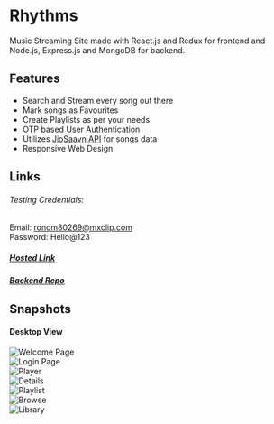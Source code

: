 # Rhythms
Music Streaming Site made with React.js and Redux for frontend and Node.js, Express.js and MongoDB for backend.

## Features
* Search and Stream every song out there
* Mark songs as Favourites
* Create Playlists as per your needs
* OTP based User Authentication
* Utilizes [JioSaavn API](https://github.com/sumitkolhe/jiosaavn-api) for songs data
* Responsive Web Design

## Links

###### Testing Credentials:
Email: ronom80269@mxclip.com  
Password: Hello@123

##### [Hosted Link](https://rhythms.vercel.app/)
##### [Backend Repo](https://github.com/saurabh-arora01/rhythms-music-backend)

## Snapshots
#### Desktop View
![Welcome Page](https://i.ibb.co/80CMPqs/1-1.png)  
![Login Page](https://i.ibb.co/fNCZ6km/2-1.png)  
![Player](https://i.ibb.co/yQnMQzT/Screenshot-234.png)  
![Details](https://i.ibb.co/v1trZcV/6-1.png)  
![Playlist](https://i.ibb.co/svvfPWX/7-1.png)  
![Browse](https://i.ibb.co/PtbMZtv/8-1.png)  
![Library](https://i.ibb.co/R7JxyRC/9-1.png)  
